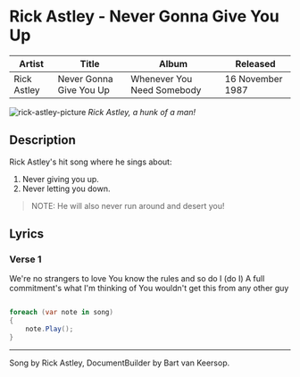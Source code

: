 ﻿# Rick Astley - Never Gonna Give You Up

| Artist      | Title                   | Album                      | Released         |
| ----------- | ----------------------- | -------------------------- | ---------------- |
| Rick Astley | Never Gonna Give You Up | Whenever You Need Somebody | 16 November 1987 |

![rick-astley-picture](./assets/images/rick-astley.png)
*Rick Astley, a hunk of a man!*

## Description

Rick Astley's hit song where he sings about:

1. Never giving you up.
2. Never letting you down.

> NOTE: He will also never run around and desert you!

## Lyrics

### Verse 1

We're no strangers to love
You know the rules and so do I (do I)
A full commitment's what I'm thinking of
You wouldn't get this from any other guy

```C#

foreach (var note in song)
{
    note.Play();
}

```

---

Song by Rick Astley, DocumentBuilder by Bart van Keersop.